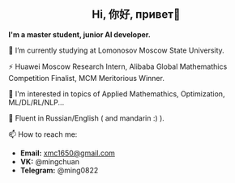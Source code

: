 ## <center> Hi,  你好, привет👋 </center>

**I'm a master student, junior AI developer.**

🔭 I’m currently studying at Lomonosov Moscow State University.  

⚡ Huawei Moscow Research Intern, Alibaba Global Mathemathics Competition Finalist, MCM Meritorious Winner.  

🤔 I'm interested in topics of Applied Mathemathics, Optimization, ML/DL/RL/NLP...  

💬 Fluent in Russian/English ( and mandarin :) ).  

📫 How to reach me: 
- **Email:** xmc1650@gmail.com  
- **VK:** @mingchuan
- **Telegram:** @ming0822

<!--
**mmmiiinnnggg/mmmiiinnnggg** is a ✨ _special_ ✨ repository because its `README.md` (this file) appears on your GitHub profile.

Here are some ideas to get you started:

- 🔭 I’m currently working on ...
- 🌱 I’m currently learning ...
- 👯 I’m looking to collaborate on ...
- 🤔 I’m looking for help with ...
- 💬 Ask me about ...
- 📫 How to reach me: ...
- 😄 Pronouns: ...
- ⚡ Fun fact: ...
-->
